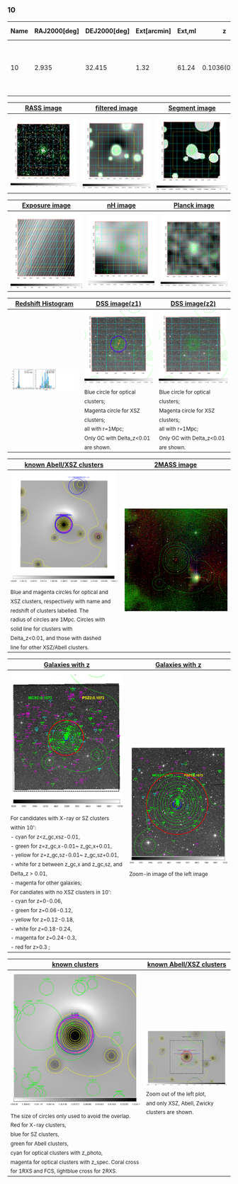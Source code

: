 <div STYLE="page-break-after: always;"></div>

### 10

|Name|RAJ2000[deg]|DEJ2000[deg] |Ext[arcmin]| Ext,ml | z | z_src| C|GC(XSZ,Delta_z<0.01)| GC(OPT,Delta_z<0.01)|GC| R_sig[arcmin] | R500[arcmin] | R500[Mpc]| CRsig[c/s] | CR500[c/s] |L500[1E44 erg/s]|F500[1E-12 erg/s/cm^2]| M500[1E14 Msun]|Tx[keV]|Cnt_sig|Beta|Rc[arcmin]|Comment|Alias|
|---|---|---|---|---|---|------|---|--------|---------|----------|---|---|---|---|---|---|---|---|---|---|---|---|---|---|
|10| 2.935| 32.415| 1.32| 61.24| 0.1036(0.005)| z1, z_xsz| B| F20, MCXC, PSZ2, SPI, Tar, XB| A, C, RM, W| A, C, F20, MCXC, PSZ2, SPI, Tar, W, XB| 9.775| 9.479| 1.082| 0.447(0.045)| 0.445(0.045)| 2.266(0.096)| 8.287(0.349)| 3.98(0.08)| 5.19(0.07)| 154.0| 0.783(-0.102+0.121)| 2.917(-0.653+0.667)| -| k080|

|[RASS image](../image/10/10_img.pdf)|[filtered image](../image/10/10_fil.pdf)|[Segment image](../image/10/10_seg.pdf)|
|-------------------|--------------------|-------------------|
| <img src="../image/10/10_img.png" width="300">  | <img src="../image/10/10_fil.png" width="300">   | <img src="../image/10/10_seg.png" width="300">  |

|[Exposure image](../image/10/10_mex.pdf)| [nH image](../image/10/10_nh.pdf)| [Planck image](../image/10/10_p.pdf)|
|-------------------|--------------------|-------------------|
|<img src="../image/10/10_mex.png" width="300">   | <img src="../image/10/10_nh.png" width="300">    | <img src="../image/10/10_p.png" width="300"> |

|[Redshift Histogram](../image/10/10_zg.pdf) | [DSS image(z1)](../image/10/10_dss_z1.pdf)      |  [DSS image(z2)](../image/10/10_dss_z2.pdf)    |
|-------------------|--------------------|-------------------|
|<img src="../image/10/10_zg.png" width="300"> |<img src="../image/10/10_dss_z1.png" width="300"> <sub><br>Blue circle for optical clusters; <br>Magenta circle for XSZ clusters; <br>all with r=1Mpc; <br>Only GC with Delta_z<0.01 are shown. </sub>| <img src="../image/10/10_dss_z2.png" width="300"><sub><br>Blue circle for optical clusters; <br>Magenta circle for XSZ clusters; <br>all with r=1Mpc; <br>Only GC with Delta_z<0.01 are shown. </sub> |

|[known Abell/XSZ clusters](../image/10/10_m.pdf) | [2MASS image](../image/10/10_2mass.pdf)      |
|-------------------|-------------------|
|<img src=../image/10/10_m.png width="300"> <br><sub>Blue and magenta circles for optical and <br>XSZ clusters, respectively with name and <br>redshift of clusters labelled. The <br>radius of circles are 1Mpc. Circles with <br>solid line for clusters with <br>Delta_z<0.01, and those with dashed <br>line for other XSZ/Abell clusters.        </sub>|<img src="../image/10/10_2mass.png" width="300">  |

|[Galaxies with z](../image/10/10_opt_ned.pdf) |[Galaxies with z](../image/10/10_opt_ned_zoom.pdf) |
|-------------------|-------------------|
| <img src=../image/10/10_opt_ned.png width="300"> <br><sub> For candidates with X-ray or SZ clusters within 10': <br> - cyan for z<z_gc,xsz-0.01, <br> - green for z=z_gc,x-0.01~ z_gc,x+0.01, <br> - yellow for z=z_gc,sz-0.01~ z_gc,sz+0.01, <br> - white for z between z_gc,x and z_gc,sz, and Delta_z > 0.01, <br> - magenta for other galaxies; <br>For candiates with no XSZ clusters in 10': <br> - cyan for z=0-0.06, <br> - green for z=0.06-0.12, <br> - yellow for z=0.12-0.18, <br> - white for z=0.18-0.24, <br> - magenta for z=0.24-0.3, <br> - red for z>0.3 ;  </sub>|<img src=../image/10/10_opt_ned_zoom.png width="300">  <br><sub> Zoom-in image of the left image</sub>|

|[known clusters](../image/10/10_gc.pdf) |[known Abell/XSZ clusters](../image/10/10_gc_large.pdf) |
|-------------------|-------------------|
| <img src=../image/10/10_gc.png width="300"> <br><sub> The size of circles only used to avoid the overlap. Red for X-ray clusters, <br> blue for SZ clusters, <br> green for Abell clusters, <br> cyan for optical clusters with z_photo, <br> magenta for optical clusters with z_spec. Coral cross for 1RXS and FCS, lightblue cross for 2RXS. </sub>|<img src=../image/10/10_gc_large.png width="300"> <br><sub> Zoom out of the left plot, <br> and only XSZ, Abell, Zwicky clusters are shown. </sub> |



